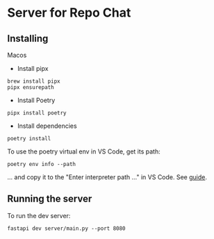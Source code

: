 # Server for Repo Chat

## Installing

Macos

- Install pipx

```
brew install pipx
pipx ensurepath
```

- Install Poetry

```
pipx install poetry
```

- Install dependencies

```
poetry install
```

To use the poetry virtual env in VS Code, get its path:

```
poetry env info --path
```

... and copy it to the "Enter interpreter path ..." in VS Code. See [guide](https://maeda.pm/2024/03/03/python-poetry-and-vs-code-2024/).

## Running the server

To run the dev server:

```
fastapi dev server/main.py --port 8080
```
